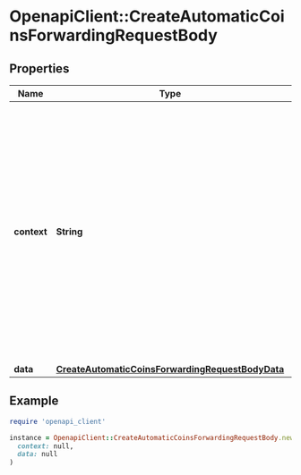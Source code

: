 # OpenapiClient::CreateAutomaticCoinsForwardingRequestBody

## Properties

| Name | Type | Description | Notes |
| ---- | ---- | ----------- | ----- |
| **context** | **String** | In batch situations the user can use the context to correlate responses with requests. This property is present regardless of whether the response was successful or returned as an error. &#x60;context&#x60; is specified by the user. | [optional] |
| **data** | [**CreateAutomaticCoinsForwardingRequestBodyData**](CreateAutomaticCoinsForwardingRequestBodyData.md) |  |  |

## Example

```ruby
require 'openapi_client'

instance = OpenapiClient::CreateAutomaticCoinsForwardingRequestBody.new(
  context: null,
  data: null
)
```

